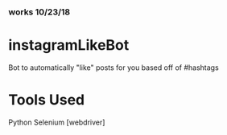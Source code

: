 ### works 10/23/18
# instagramLikeBot
Bot to automatically "like" posts for you based off of #hashtags

# Tools Used
Python
Selenium [webdriver]